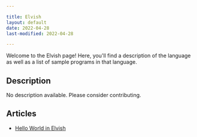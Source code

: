 ```yaml
---

title: Elvish
layout: default
date: 2022-04-28
last-modified: 2022-04-28

---
```


Welcome to the Elvish page! Here, you'll find a description of the language as well as a list of sample programs in that language.

## Description

No description available. Please consider contributing.

## Articles

- [Hello World in Elvish](https://sampleprograms.io/projects/hello-world/elvish)
